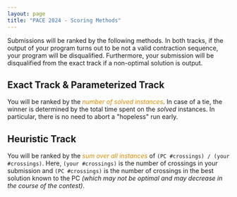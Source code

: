 ```yaml
---
layout: page 
title: "PACE 2024 - Scoring Methods"
---
```


Submissions will be ranked by the following methods. In both tracks,
if the output of your program turns out to be not a valid contraction
sequence, your program will be disqualified. Furthermore, your
submission will be disqualified from the exact track if a non-optimal
solution is output.

## Exact Track & Parameterized Track

You will be ranked by the <em style="color:#db8a00">number of solved instances</em>.
In case of a tie, the winner is determined by 
the total time spent on the
<em>solved</em> instances. In particular, there is no need to abort a
"hopeless" run early.

## Heuristic Track

You will be ranked by the <em style="color:#db8a00">sum
over all instances</em> of `(PC #crossings) / (your #crossings)`. 
Here, `(your #crossings)` is the number of crossings in
your submission and `(PC #crossings)` is the number of crossings in
the best solution known to the PC 
*(which may not be optimal and may decrease in the course of the contest)*.  

